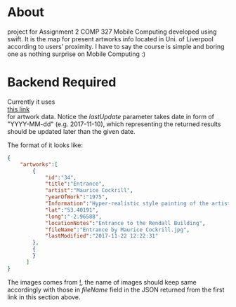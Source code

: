 # About
project for Assignment 2 COMP 327 Mobile Computing developed using swift.
It is the map for present artworks info located in Uni. of Liverpool according to users' proximity.
I have to say the course is simple and boring one as nothing surprise on Mobile Computing :)

# Backend Required
Currently it uses  
[this link](https://cgi.csc.liv.ac.uk/~phil/Teaching/COMP327/artworksOnCampus/data.php?class=artworks2&lastUpdate=)  
for artwork data. Notice the *lastUpdate* parameter takes date in form of "YYYY-MM-dd" (e.g. 2017-11-10),
which representing the returned results should be updated later than the given date.

The format of it looks like:
```json  
{  
    "artworks":[  
        {  
            "id":"34",
            "title":"Entrance",
            "artist":"Maurice Cockrill",
            "yearOfWork":"1975",
            "Information":"Hyper-realistic style painting of the artist's girlfriend at the time outside what was the entrance to the Arts Reading Room.  Cockrill was a lecturer in fine art at Liverpool Polytechnic 1967-80 and Keeper of the Royal Academy of Arts, 2004.  He has been described as 'one of the most expressive painters of the 1980s and 1990s'.",
            "lat":"53.40191",
            "long":"-2.96588",
            "locationNotes":"Entrance to the Rendall Building",
            "fileName":"Entrance by Maurice Cockrill.jpg",
            "lastModified":"2017-11-22 12:22:31"
        },
        {
        }
      ]
}
```  

The images comes from
[!](https://cgi.csc.liv.ac.uk/~phil/Teaching/COMP327/artwork_images/),
the name of images should keep same accordingly with those in *fileName* field in the JSON returned from the first link in this section above.  
